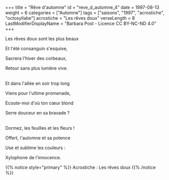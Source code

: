 +++
title = "Rêve d'automne"
id = "reve_d_automne_4"
date = 1997-08-13
weight = 6
categories = ["Automne"]
tags = ["saisons", "1997", "acrostiche", "octosyllabe"]
acrostiche = "Les rêves doux"
verseLength = 8
LastModifierDisplayName = "Barbara Post - Licence CC BY-NC-ND 4.0"
+++

Les rêves doux sont les plus beaux

Et l'été consanguin s'esquive,

Sacrera l'hiver des corbeaux,

Retour sans plus lumière vive.

 \
Et dans l'allée en soir trop long

Viens pour l'ultime promenade,

Ecoute-moi d'où ton cœur blond

Serre douceur en sa bravade ?

 \
Dormez, les feuilles et les fleurs !

Offert, l'automne et sa potence

Use et sublime les couleurs :

Xylophone de l'innocence.

{{% notice style="primary" %}}
Acrostiche : Les rêves doux
{{% /notice %}}
